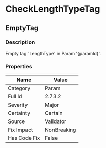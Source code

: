 ﻿---  
uid: Validator_2_73_2  
---

# CheckLengthTypeTag

## EmptyTag

### Description

Empty tag 'LengthType' in Param '{paramId}'.

### Properties

| Name         | Value       |
| ------------ | ----------- |
| Category     | Param       |
| Full Id      | 2.73.2      |
| Severity     | Major       |
| Certainty    | Certain     |
| Source       | Validator   |
| Fix Impact   | NonBreaking |
| Has Code Fix | False       |
